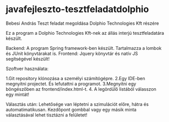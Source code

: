 # javafejleszto-tesztfeladatdolphio
Bebesi András Teszt feladat megoldása Dolphio Technologies Kft részére

Ez a program a Dolphio Technologies Kft-nek az állás interjú tesztfeladatára készült.

Backend:
A program Spring framework-ben készült. Tartalmazza a lombok és JUnit könyvtárakat is.
Frontend:
Jquery könyvtár és natív JS segítségével készült!

Szoftver használata:

1.Git repository klónozása a személyi számítógépre.
2.Egy IDE-ben megnyitni projectet. És lefutattni a programot.
3.Megnyitni egy böngészőben az frontend/index.html-t.
4. A legördülő listából válasszon egy mintát!

Választás után:
Lehetősége van léptetni a szimulációt előre, hátra és automatimatikusan.
Kezdőpont gombbal vagy egy másik minta választásával lehet tisztázni a felületet!